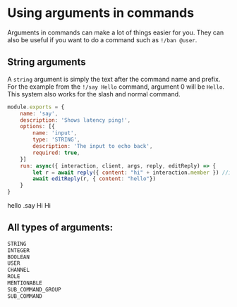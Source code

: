 # Using arguments in commands
Arguments in commands can make a lot of things easier for you. They can also be useful if you want to do a command such as `!/ban @user`.

##  String arguments
A `string` argument is simply the text after the command name and prefix.  
For the example from the `!/say Hello` command, argument 0 will be `Hello`.  
This system also works for the slash and normal command.

```js
module.exports = {
    name: 'say',
    description: 'Shows latency ping!',
    options: [{
        name: 'input',
        type: 'STRING',
        description: 'The input to echo back',
        required: true,
    }]
    run: async({ interaction, client, args, reply, editReply) => {
        let r = await reply({ content: "hi" + interaction.member }) //interaction will be slash interaction when user uses slash command but if users uses normal then interaction will me message!
        await editReply(r, { content: "hello"})
    }
}
```

<div is="discord-messages">
    <discord-messages>
        <dis-message profile="gcommands">
            <template #interactions>
                <discord-interaction profile="hyro" :command="true">say hello</discord-interaction>
            </template>
            hello
        </dis-message>
    </discord-messages>
    <discord-messages>
            <dis-message profile="izboxo">
            .say Hi
        </dis-message>
        <dis-message profile="gcommands">
            Hi
        </dis-message>
    </discord-messages>
</div>

## All types of arguments:
```js
STRING
INTEGER
BOOLEAN
USER
CHANNEL
ROLE
MENTIONABLE
SUB_COMMAND_GROUP
SUB_COMMAND
```
